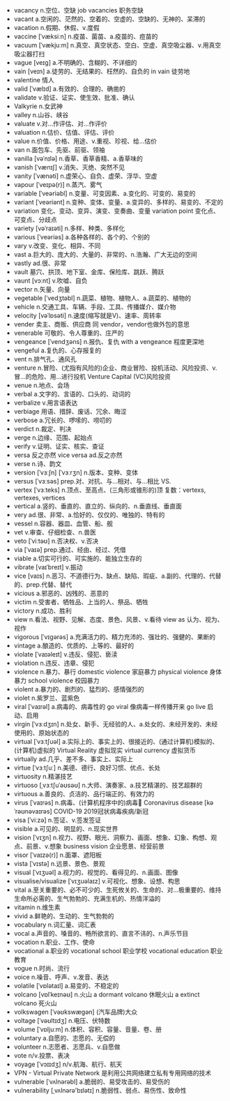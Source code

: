 - vacancy n.空位、空缺  job vacancies 职务空缺
- vacant a.空闲的、茫然的、空着的、空虚的、空缺的、无神的、呆滞的
- vacation n.假期、休假、v.度假
- vaccine [ˈvæksiːn] n.疫苗、菌苗、a.疫苗的、痘苗的
- vacuum [ˈvækjuːm] n.真空、真空状态、空白、空虚、真空吸尘器、v.用真空吸尘器打扫
- vague [veɪɡ] a.不明确的、含糊的、不详细的
- vain [veɪn] a.徒劳的、无结果的、枉然的、自负的  in vain 徒劳地
- valentine 情人
- valid [ˈvælɪd] a.有效的、合理的、确凿的    
- validate v.验证、证实、使生效、批准、确认
- Valkyrie n.女武神
- valley n.山谷、峡谷
- valuate v.对...作评估、对...作评价
- valuation n.估价、估值、评估、评价
- value n.价值、价格、用途、v.重视、珍视、给...估价
- van n.面包车、先驱、前驱、领袖
- vanilla [vəˈnɪlə] n.香草、香草香精、a.香草味的
- vanish [ˈvænɪʃ] v.消失、灭绝、突然不见
- vanity [ˈvænəti] n.虚荣心、自负、虚荣、浮华、空虚
- vapour [ˈveɪpə(r)] n.蒸汽、雾气
- variable [ˈveəriəbl] n.变量、可变因素、a.变化的、可变的、易变的
- variant [ˈveəriənt] n.变种、变体、变量、a.变异的、多样的、易变的、不定的
- variation 变化、变动、变异、演变、变奏曲、变量  variation point 变化点、可变点、分歧点
- variety [vəˈraɪəti] n.多样、种类、多样化
- various [ˈveəriəs] a.各种各样的、各个的、个别的
- vary v.改变、变化、相异、不同
- vast a.巨大的、庞大的、大量的、非常的、n.浩瀚、广大无边的空间
- vastly ad.很、非常
- vault 墓穴、拱顶、地下室、金库、保险库、跳跃、腾跃
- vaunt [vɔːnt] v.吹嘘、自负
- vector n.矢量、向量
- vegetable [ˈvedʒtəbl] n.蔬菜、植物、植物人、a.蔬菜的、植物的
- vehicle n.交通工具、车辆、手段、工具、传播媒介、媒介物
- velocity [vəˈlɒsəti] n.速度(缩写就是V)、速率、周转率
- vender 卖主、商贩、供应商 同 vendor，vendor也做外包的意思
- venerable 可敬的、令人尊重的、庄严的
- vengeance [ˈvendʒəns] n.报仇、复仇  with a vengeance 程度更深地
- vengeful a.复仇的、心存报复的
- vent n.排气孔、通风孔
- venture n.冒险、(尤指有风险的)企业、商业冒险、投机活动、风险投资、v.冒...的危险、用...进行投机  Venture Capital (VC)风险投资
- venue n.地点、会场
- verbal a.文字的、言语的、口头的、动词的
- verbalize v.用言语表达
- verbiage 用语、措辞、废话、冗余、晦涩
- verbose a.冗长的、啰嗦的、唠叨的
- verdict n.裁定、判决
- verge n.边缘、范围、起始点
- verify v.证明、证实、核实、查证
- versa 反之亦然  vice versa ad.反之亦然
- verse n.诗、韵文
- version [ˈvɜːʃn] [ˈvɜːrʒn] n.版本、变种、变体
- versus [ˈvɜːsəs] prep.对、对抗、与...相对、与...相比  VS.
- vertex [ˈvɜːteks] n.顶点、至高点、(三角形或锥形的)顶 复数：vertexs, vertexes, vertices
- vertical a.竖的、垂直的、直立的、纵向的、n.垂直线、垂直面
- very ad.很、非常、a.恰好的、仅仅的、唯独的、特有的
- vessel n.容器、器皿、血管、船、舰
- vet v.审查、仔细检查、n.兽医
- veto [ˈviːtəʊ] n.否决权、v.否决
- via [ˈvaɪə] prep.通过、经由、经过、凭借
- viable a.切实可行的、可实施的、能独立生存的
- vibrate [vaɪˈbreɪt] v.振动
- vice [vaɪs] n.恶习、不道德行为、缺点、缺陷、瑕疵、a.副的、代理的、代替的、prep.代替、替代
- vicious a.邪恶的、凶残的、恶意的
- victim n.受害者、牺牲品、上当的人、祭品、牺牲
- victory n.成功、胜利
- view n.看法、视野、见解、态度、景色、风景、v.看待 view as 认为、视为、视作
- vigorous [ˈvɪɡərəs] a.充满活力的、精力充沛的、强壮的、强健的、果断的
- vintage a.酿造的、优质的、上等的、最好的
- violate [ˈvaɪəleɪt] v.违反、侵犯、亵渎
- violation n.违反、违章、侵犯
- violence n.暴力、暴行  domestic violence 家庭暴力  physical violence 身体暴力  school violence 校园暴力
- violent a.暴力的、剧烈的、猛烈的、感情强烈的
- violet n.紫罗兰、蓝紫色
- viral [ˈvaɪrəl] a.病毒的、病毒性的  go viral 像病毒一样传播开来  go live 启动、启用
- virgin [ˈvɜːdʒɪn] n.处女、新手、无经验的人、a.处女的、未经开发的、未经使用的、原始状态的
- virtual [ˈvɜːtʃuəl] a.实际上的、事实上的、很接近的、(通过计算机)模拟的、(计算机)虚拟的  Virtual Reality 虚拟现实  virtual currency 虚拟货币
- virtually ad.几乎、差不多、事实上、实际上
- virtue [ˈvɜːtʃuː] n.美德、德行、良好习惯、优点、长处
- virtuosity n.精湛技艺
- virtuoso [ˌvɜːtʃuˈəʊsəʊ] n.大师、演奏家、a.技艺精湛的、技艺超群的
- virtuous a.善良的、贞洁的、品行端正的、有效力的
- virus [ˈvaɪrəs] n.病毒、(计算机程序中的)病毒🦠  Coronavirus disease [kəˈrəʊnəvaɪrəs] COVID-19 2019冠状病毒疾病/新冠
- visa [ˈviːzə] n.签证、v.签发签证
- visible a.可见的、明显的、n.现实世界
- vision [ˈvɪʒn] n.视力、视野、眼光、洞察力、画面、想象、幻象、构想、观点、前景、v.想象  business vision 企业愿景、经营前景
- visor [ˈvaɪzə(r)] n.面罩、遮阳板
- vista [ˈvɪstə] n.远景、景色、景观
- visual [ˈvɪʒuəl] a.视力的、视觉的、看得见的、n.画面、图像
- visualise/visualize [ˈvɪʒuəlaɪz] v.可视化、想象、设想、构思
- vital a.至关重要的、必不可少的、生死攸关的、生命的、对…极重要的、维持生命所必需的、生气勃勃的、充满生机的、热情洋溢的
- vitamin n.维生素
- vivid a.鲜艳的、生动的、生气勃勃的
- vocabulary n.词汇量、词汇表
- vocal a.声音的、嗓音的、畅所欲言的、直言不讳的、n.声乐节目
- vocation n.职业、工作、使命
- vocational a.职业的  vocational school 职业学校  vocational education 职业教育
- vogue n.时尚、流行
- voice n.噪音、呼声、v.发音、表达
- volatile [ˈvɒlətaɪl] a.易变的、不稳定的
- volcano [vɒlˈkeɪnəʊ] n.火山  a dormant volcano 休眠火山  a extinct volcano 死火山
- volkswagen [ˈvəʊkswægən] (汽车品牌)大众
- voltage [ˈvəʊltɪdʒ] n.电压、伏特数
- volume [ˈvɒljuːm] n.体积、容积、容量、音量、卷、册
- voluntary a.自愿的、志愿的、无偿的
- volunteer n.志愿者、志愿兵、v.自愿做
- vote n/v.投票、表决
- voyage [ˈvɔɪɪdʒ] n/v.航海、航行、航天
- VPN - Virtual Private Network 是利用公共网络建立私有专用网络的技术
- vulnerable [ˈvʌlnərəbl] a.脆弱的、易受攻击的、易受伤的
- vulnerability [ˌvʌlnərə'bɪlətɪ] n.脆弱性、弱点、易伤性、致命性